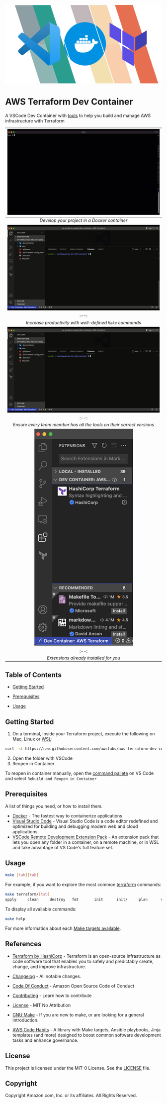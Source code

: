 <!--
  ** MANAGED BY AWS CODE HABITS
  ** DO NOT EDIT THIS FILE
  **
  ** 1) Make all changes to `doc/habits.yaml`
  ** 2) Run `make doc/build` to rebuild this file
  **
-->

![logo][logo]

# AWS Terraform Dev Container

A VSCode Dev Container with [tools][tools] to help you build and manage AWS infrastructure with Terraform

|              ![screenshot-1](doc/images/screenshot-1.gif)              |
| :--------------------------------------------------------------------: |
|              _Develop your project in a Docker container_              |
|              ![screenshot-2](doc/images/screenshot-2.gif)              |
|                                  :--:                                  |
|       _Increase productivity with well-defined `Make` commands_        |
|              ![screenshot-3](doc/images/screenshot-3.gif)              |
|                                  :--:                                  |
| _Ensure every team member has all the tools on their correct versions_ |
|              ![screenshot-4](doc/images/screenshot-4.png)              |
|                                  :--:                                  |
|                 _Extensions already installed for you_                 |

## Table of Contents

- [Getting Started](#getting-started)

- [Prerequisites](#prerequisites)

- [Usage](#usage)

## Getting Started

1. On a terminal, inside your Terraform project, execute the following on Mac, Linux or [WSL][wsl]:

```bash
curl -sL https://raw.githubusercontent.com/awslabs/aws-terraform-dev-container/main/scripts/init.sh | bash
```

2. Open the folder with VSCode
3. Reopen in Container

To reopen in container manually, open the [command pallete](https://code.visualstudio.com/docs/getstarted/userinterface#_command-palette) on VS Code and select `Rebuild and Reopen in Container`

## Prerequisites

A list of things you need, or how to install them.

- [Docker](https://www.docker.com/products/docker-desktop/) - The fastest way to containerize applications
- [Visual Studio Code](https://code.visualstudio.com/) - Visual Studio Code is a code editor redefined and optimized for building and debugging modern web and cloud applications.
- [VSCode Remote Development Extension Pack](https://marketplace.visualstudio.com/items?itemName=ms-vscode-remote.vscode-remote-extensionpack) - An extension pack that lets you open any folder in a container, on a remote machine, or in WSL and take advantage of VS Code's full feature set.

## Usage

```bash
make [tab][tab]
```

For example, if you want to explore the most common [terraform][terraform] commands:

```bash
make terraform/[tab]
apply     clean     destroy   fmt       init      init/     plan      validate  version
```

To display all available commands:

```bash
make help
```

For more information about each [Make targets available](Makefile.md).

## References

- [Terraform by HashiCorp](['terraform']) - Terraform is an open-source infrastructure as code software tool that enables you to safely and predictably create, change, and improve infrastructure.
- [Changelog](<(CHANGELOG.md)>) - All notable changes.
- [Code Of Conduct](<(CODE_OF_CONDUCT.md)>) - Amazon Open Source Code of Conduct
- [Contributing](<(CONTRIBUTING.md)>) - Learn how to contribute
- [License](<(LICENSE)>) - MIT No Attribution
- [GNU Make](<(https://www.gnu.org/software/make/manual/make.html)>) - If you are new to make, or are looking for a general introduction.

- [AWS Code Habits][aws-code-habits] - A library with Make targets, Ansible playbooks, Jinja templates (and more) designed to boost common software development tasks and enhance governance.

## License

This project is licensed under the MIT-0 License. See the [LICENSE](LICENSE) file.

## Copyright

Copyright Amazon.com, Inc. or its affiliates. All Rights Reserved.

[repo]: https://gitlab.aws.dev/proserve-labs/aws-terraform-dev-container
[logo]: doc/logo.png
[aws-code-habits]: https://github.com/awslabs/aws-code-habits
[docker]: https://www.docker.com/products/docker-desktop/
[vscode-dev-container]: https://code.visualstudio.com/docs/remote/containers
[terraform]: https://www.terraform.io/
[license]: LICENSE
[tools]: TOOLS
[wsl]: https://learn.microsoft.com/en-us/windows/wsl/install
